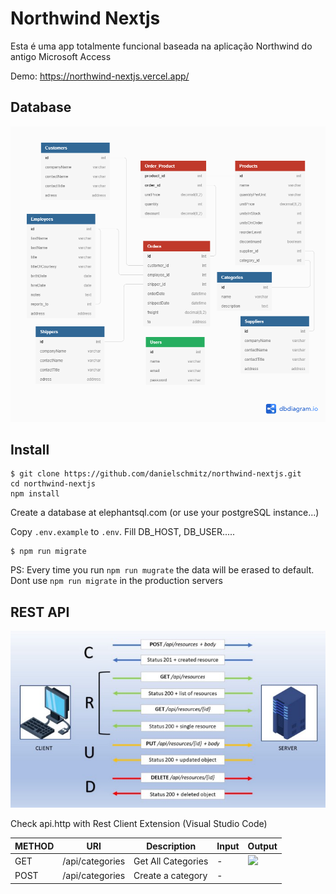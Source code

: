 
# Northwind Nextjs

Esta é uma app totalmente funcional baseada na aplicação Northwind do antigo Microsoft Access

Demo: https://northwind-nextjs.vercel.app/



## Database

![](Northwind.png)


## Install


```
$ git clone https://github.com/danielschmitz/northwind-nextjs.git
cd northwind-nextjs
npm install
```

Create a database at elephantsql.com (or use your postgreSQL instance...)

Copy `.env.example` to `.env`. Fill DB_HOST, DB_USER.....

```
$ npm run migrate
```

PS: Every time you run `npm run mugrate` the data will be erased to default. Dont use `npm run migrate` in the production servers

## REST API

![](REST.png)

Check api.http with Rest Client Extension (Visual Studio Code)

|METHOD |URI  | Description| Input | Output
--- | --- | ---| ---| ---
|GET|/api/categories|Get All Categories|-|![](https://imgur.com/bLN7xt0.png)
|POST|/api/categories|Create a category|-|

